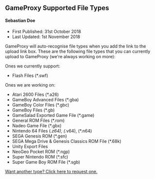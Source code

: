 ## GameProxy Supported File Types
#### Sebastian Doe
* First Published: 31st October 2018
* Last Updated: 1st November 2018

GameProxy will auto-recognise file types when you add the link to the upload
link box. These are the following file types that you can currently upload to
GameProxy (we're always working on more):

Ones we currently support:

* Flash Files (*.swf)

Ones we are working on:

* Atari 2600 Files (*.a26)
* GameBoy Advanced Files (*.gba)
* GameBoy Color Files (*.gbc)
* GameBoy Files (*.gb)
* GameSalad Exported Game File (*.game)
* General ROM Files (*.rom)
* Nadeo Game File (*.gbx)
* Nintendo 64 Files (*.z64), (*.v64), (*.n64)
* SEGA Genesis ROM (*.gen)
* SEGA Mega Drive & Genesis Classics ROM File (*.68k)
* Unity Export Files
* NeoGeo Pocket ROM (*.ngp)
* Super Nintendo ROM (*.sfc)
* Super Game Boy ROM File (*.sgb)

[Want another type? Click here to request one.](https://gameproxy.github.io/report.html)
